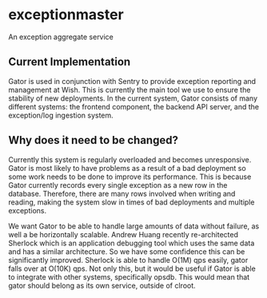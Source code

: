 # exceptionmaster
An exception aggregate service 

## Current Implementation
Gator is used in conjunction with Sentry to provide exception reporting and management at Wish. This is currently the main tool we use to ensure the stability of new deployments. In the current system, Gator consists of many different systems: the frontend component, the backend API server, and the exception/log ingestion system. 

## Why does it need to be changed?
Currently this system is regularly overloaded and becomes unresponsive. Gator is most likely to have problems as a result of a bad deployment so some work needs to be done to improve its performance. This is because Gator currently records every single exception as a new row in the database. Therefore, there are many rows involved when writing and reading, making the system slow in times of bad deployments and multiple exceptions. 

We want Gator to be able to handle large amounts of data without failure, as well a be horizontally scalable. Andrew Huang recently re-architected Sherlock which is an application debugging tool which uses the same data and has a similar architecture. So we have some confidence this can be significantly improved. Sherlock is able to handle O(1M) qps easily, gator falls over at O(10K) qps. Not only this, but it would be useful if Gator is able to integrate with other systems, specifically opsdb. This would mean that gator should belong as its own service, outside of clroot. 

